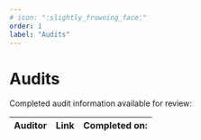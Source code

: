 ```yaml
---
# icon: ":slightly_frowning_face:"
order: 1
label: "Audits"
---
```


# Audits

Completed audit information available for review:

| Auditor | Link | Completed on: |
| ------- | ---- | ------------- |

